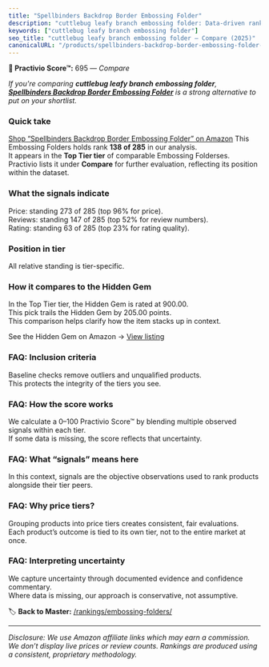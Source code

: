 ```yaml
---
title: "Spellbinders Backdrop Border Embossing Folder"
description: "cuttlebug leafy branch embossing folder: Data-driven ranking using the Practivio Score™. Positioned by quality, value, demand, findability, momentum."
keywords: ["cuttlebug leafy branch embossing folder"]
seo_title: "cuttlebug leafy branch embossing folder — Compare (2025)"
canonicalURL: "/products/spellbinders-backdrop-border-embossing-folder-B0CV6516VC/"
---
```


**🛒 Practivio Score™:** 695 — _Compare_


*If you're comparing **cuttlebug leafy branch embossing folder**, **[Spellbinders Backdrop Border Embossing Folder](https://www.amazon.com/dp/B0CV6516VC?tag=practivio-20)** is a strong alternative to put on your shortlist.*
### Quick take
[Shop “Spellbinders Backdrop Border Embossing Folder” on Amazon](https://www.amazon.com/dp/B0CV6516VC?tag=practivio-20)
This Embossing Folders holds rank **138 of 285** in our analysis.  
It appears in the **Top Tier tier** of comparable Embossing Folderses.  
Practivio lists it under **Compare** for further evaluation, reflecting its position within the dataset.

### What the signals indicate
Price: standing 273 of 285 (top 96% for price).  
Reviews: standing 147 of 285 (top 52% for review numbers).  
Rating: standing 63 of 285 (top 23% for rating quality).  

### Position in tier
All relative standing is tier-specific.

### How it compares to the Hidden Gem
In the Top Tier tier, the Hidden Gem is rated at 900.00.  
This pick trails the Hidden Gem by 205.00 points.  
This comparison helps clarify how the item stacks up in context.  

See the Hidden Gem on Amazon → [View listing](https://www.amazon.com/dp/B001BDI70A?tag=practivio-20)

### FAQ: Inclusion criteria
Baseline checks remove outliers and unqualified products.  
This protects the integrity of the tiers you see.

### FAQ: How the score works
We calculate a 0–100 Practivio Score™ by blending multiple observed signals within each tier.  
If some data is missing, the score reflects that uncertainty.

### FAQ: What “signals” means here
In this context, signals are the objective observations used to rank products alongside their tier peers.

### FAQ: Why price tiers?
Grouping products into price tiers creates consistent, fair evaluations.  
Each product’s outcome is tied to its own tier, not to the entire market at once.

### FAQ: Interpreting uncertainty
We capture uncertainty through documented evidence and confidence commentary.  
Where data is missing, our approach is conservative, not assumptive.

<!-- Missing template for Compare/CompareWithinPriceClass -->


🏷️ **Back to Master:** [/rankings/embossing-folders/](/rankings/embossing-folders/)

---
_Disclosure: We use Amazon affiliate links which may earn a commission. We don’t display live prices or review counts. Rankings are produced using a consistent, proprietary methodology._
